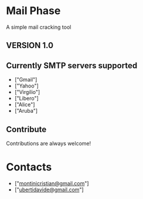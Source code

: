 # Mail Phase
A simple mail cracking tool

## VERSION 1.0

## Currently SMTP servers supported
- ["Gmail"]
- ["Yahoo"]
- ["Virgilio"]
- ["Libero"]
- ["Alice"]
- ["Aruba"]

## Contribute
Contributions are always welcome!


# Contacts
- ["montinicristian@gmail.com"]
- ["ubertidavide@gmail.com"]
